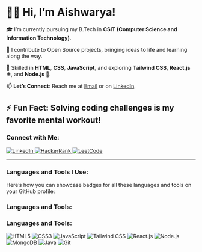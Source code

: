 # 👩‍💻 Hi, I’m Aishwarya!

🎓 I’m currently pursuing my B.Tech in **CSIT (Computer Science and Information Technology)**.

👯 I contribute to Open Source projects, bringing ideas to life and learning along the way.

💬 Skilled in **HTML**, **CSS**, **JavaScript**, and exploring **Tailwind CSS**, **React.js ⚛️**, and **Node.js 🛴**. 

📫 **Let’s Connect**: Reach me at [Email](aishwaryamishra003@gmail.com) or on [LinkedIn](https://www.linkedin.com/in/aishwarya-mishra-3463b0259/).

⚡ **Fun Fact**: Solving coding challenges is my favorite mental workout!
---

<h3>Connect with Me:</h3>
<p>
    <a href="https://www.linkedin.com/in/aishwarya-mishra-3463b0259/" target="_blank">
        <img src="https://img.shields.io/badge/LinkedIn-0A66C2?style=for-the-badge&logo=linkedin&logoColor=white" alt="LinkedIn">
    </a>
    <a href="https://www.hackerrank.com/profile/aishwaryamishr14" target="_blank">
        <img src="https://img.shields.io/badge/HackerRank-2EC866?style=for-the-badge&logo=hackerrank&logoColor=white" alt="HackerRank">
    </a>
    <a href="https://leetcode.com/u/aishwaryamishra2003/" target="_blank">
        <img src="https://img.shields.io/badge/LeetCode-FFA116?style=for-the-badge&logo=leetcode&logoColor=white" alt="LeetCode">
    </a>
</p>


---

### Languages and Tools I Use:
Here’s how you can showcase badges for all these languages and tools on your GitHub profile:
### Languages and Tools:

<h3>Languages and Tools:</h3>
<p>
    <img src="https://img.shields.io/badge/HTML5-E34F26?style=for-the-badge&logo=html5&logoColor=white" alt="HTML5">
    <img src="https://img.shields.io/badge/CSS3-1572B6?style=for-the-badge&logo=css3&logoColor=white" alt="CSS3">
    <img src="https://img.shields.io/badge/JavaScript-F7DF1E?style=for-the-badge&logo=javascript&logoColor=black" alt="JavaScript">
    <img src="https://img.shields.io/badge/Tailwind_CSS-06B6D4?style=for-the-badge&logo=tailwindcss&logoColor=white" alt="Tailwind CSS">
    <img src="https://img.shields.io/badge/React-61DAFB?style=for-the-badge&logo=react&logoColor=black" alt="React.js">
    <img src="https://img.shields.io/badge/Node.js-339933?style=for-the-badge&logo=nodedotjs&logoColor=white" alt="Node.js">
    <img src="https://img.shields.io/badge/MongoDB-47A248?style=for-the-badge&logo=mongodb&logoColor=white" alt="MongoDB">
    <img src="https://img.shields.io/badge/Java-007396?style=for-the-badge&logo=java&logoColor=white" alt="Java">
    <img src="https://img.shields.io/badge/Git-F05032?style=for-the-badge&logo=git&logoColor=white" alt="Git">
</p>






